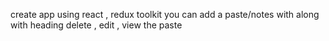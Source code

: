 create  app using react , redux toolkit
you can add a paste/notes with along with heading 
delete , edit , view the paste 

